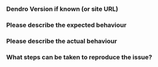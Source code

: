 ### Dendro Version if known (or site URL)


### Please describe the expected behaviour


### Please describe the actual behaviour


### What steps can be taken to reproduce the issue? 
